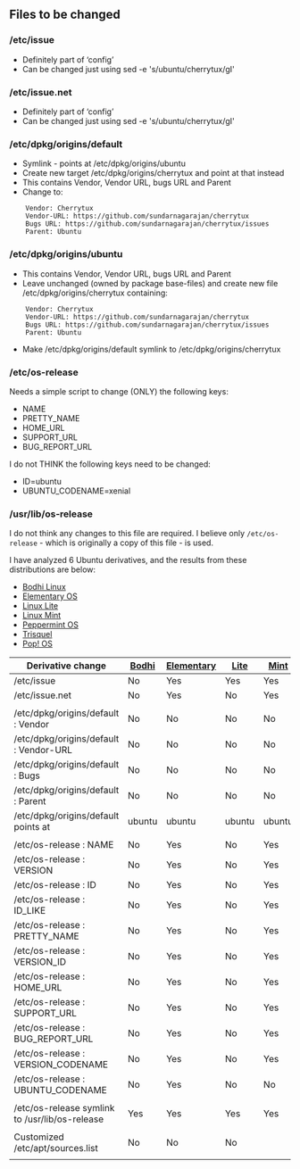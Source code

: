 ## Files to be changed
### /etc/issue
* Definitely part of ‘config’
* Can be changed just using sed -e 's/ubuntu/cherrytux/gI'

### /etc/issue.net
* Definitely part of ‘config’
* Can be changed just using sed -e 's/ubuntu/cherrytux/gI'

### /etc/dpkg/origins/default
* Symlink - points at /etc/dpkg/origins/ubuntu
* Create new target /etc/dpkg/origins/cherrytux and point at that instead
* This contains Vendor, Vendor URL, bugs URL and Parent
* Change to:
```
    Vendor: Cherrytux
    Vendor-URL: https://github.com/sundarnagarajan/cherrytux
    Bugs URL: https://github.com/sundarnagarajan/cherrytux/issues
    Parent: Ubuntu
```

### /etc/dpkg/origins/ubuntu
* This contains Vendor, Vendor URL, bugs URL and Parent
* Leave unchanged (owned by package base-files) and create new file /etc/dpkg/origins/cherrytux containing:
```
    Vendor: Cherrytux
    Vendor-URL: https://github.com/sundarnagarajan/cherrytux
    Bugs URL: https://github.com/sundarnagarajan/cherrytux/issues
    Parent: Ubuntu
```
* Make /etc/dpkg/origins/default symlink to /etc/dpkg/origins/cherrytux 

### /etc/os-release
Needs a simple script to change (ONLY) the following keys:

* NAME
* PRETTY_NAME
* HOME_URL
* SUPPORT_URL
* BUG_REPORT_URL

I do not THINK the following keys need to be changed:

* ID=ubuntu
* UBUNTU_CODENAME=xenial

### /usr/lib/os-release
I do not think any changes to this file are required. I believe only ```/etc/os-release``` - which is originally a copy of this file - is used.

I have analyzed 6 Ubuntu derivatives, and the results from these distributions are below:

* [Bodhi Linux](http://www.bodhilinux.com/)
* [Elementary OS](https://elementary.io/)
* [Linux Lite](https://www.linuxliteos.com/)
* [Linux Mint](https://linuxmint.com/)
* [Peppermint OS](https://peppermintos.com/)
* [Trisquel](https://trisquel.info/)
* [Pop! OS](https://system76.com/pop)

| Derivative change | [Bodhi](http://www.bodhilinux.com/) | [Elementary](https://elementary.io/) | [Lite](https://www.linuxliteos.com/) | [Mint](https://linuxmint.com/) | [Peppermint](https://peppermintos.com/) | [Trisquel](https://trisquel.info/) | [Pop! OS](https://system76.com/pop)
| ----------------- | --------- | -------------- | -------- | -------- | ------------ | ---------- | --------- |
| /etc/issue | No | Yes | Yes | Yes | Yes | Yes | Yes |
| /etc/issue.net | No | Yes | No | Yes | Yes | Yes | Yes |
|  |  |  |  |  |  |  |  |
| /etc/dpkg/origins/default : Vendor | No | No | No | No | No | Yes | No |
| /etc/dpkg/origins/default : Vendor-URL | No | No | No | No | No | Yes | No |
| /etc/dpkg/origins/default : Bugs | No | No | No | No | No | Yes | No |
| /etc/dpkg/origins/default : Parent | No | No | No | No | No | Yes | No |
| /etc/dpkg/origins/default points at | ubuntu | ubuntu | ubuntu | ubuntu | ubuntu | trisquel | pop_os/os-release |
|  |  |  |  |  |  |  |  |
| /etc/os-release : NAME | No | Yes | No | Yes | Yes | Yes | Missing |
| /etc/os-release : VERSION | No | Yes | No | Yes | Yes | Yes | Missing |
| /etc/os-release : ID | No | Yes | No | Yes | Yes | Yes | Missing |
| /etc/os-release : ID_LIKE | No | Yes | No | Yes | No | No | Missing |
| /etc/os-release : PRETTY_NAME | No | Yes | No | Yes | Yes | Yes | Missing |
| /etc/os-release : VERSION_ID | No | Yes | No | Yes | Yes | Yes | Missing |
| /etc/os-release : HOME_URL | No | Yes | No | Yes | Yes | Yes | Missing |
| /etc/os-release : SUPPORT_URL | No | Yes | No | Yes | Yes | Yes | Missing |
| /etc/os-release : BUG_REPORT_URL | No | Yes | No | Yes | Yes | Yes | Missing |
| /etc/os-release : VERSION_CODENAME | No | Yes | No | Yes | Yes |  | Missing |
| /etc/os-release : UBUNTU_CODENAME | No | Yes | No | No | No | Missing | Missing |
|  |  |  |  |  |  |  |  |
| /etc/os-release symlink to /usr/lib/os-release | Yes | Yes | Yes | Yes | Yes | No | No |
|  |  |  |  |  |  |  |  |
| Customized /etc/apt/sources.list | No | No | No |  | No | Yes | No |
|  |  |  |  |  |  |  |  |




